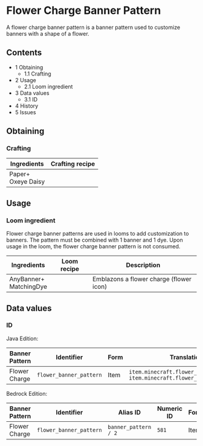 # Flower Charge Banner Pattern
A flower charge banner pattern is a banner pattern used to customize banners with a shape of a flower.

## Contents
- 1 Obtaining
	- 1.1 Crafting
- 2 Usage
	- 2.1 Loom ingredient
- 3 Data values
	- 3.1 ID
- 4 History
- 5 Issues

## Obtaining
### Crafting
| Ingredients            | Crafting recipe |
|------------------------|-----------------|
| Paper+<br/>Oxeye Daisy |                 |

## Usage
### Loom ingredient
Flower charge banner patterns are used in looms to add customization to banners. The pattern must be combined with 1 banner and 1 dye. Upon usage in the loom, the flower charge banner pattern is not consumed.

| Ingredients                | Loom recipe | Description                             |
|----------------------------|-------------|-----------------------------------------|
| AnyBanner+<br/>MatchingDye |             | Emblazons a flower charge (flower icon) |

## Data values
### ID
Java Edition:

| Banner Pattern | Identifier              | Form | Translation key                                                                        |
|----------------|-------------------------|------|----------------------------------------------------------------------------------------|
| Flower Charge  | `flower_banner_pattern` | Item | `item.minecraft.flower_banner_pattern`<br/>`item.minecraft.flower_banner_pattern.desc` |

Bedrock Edition:

| Banner Pattern | Identifier              | Alias ID             | Numeric ID | Form | Translation key                                             |
|----------------|-------------------------|----------------------|------------|------|-------------------------------------------------------------|
| Flower Charge  | `flower_banner_pattern` | `banner_pattern / 2` | `581`      | Item | `item.banner_pattern.name`<br/>`item.banner_pattern.flower` |


